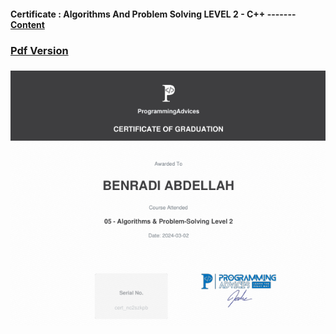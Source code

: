 #### Certificate : Algorithms And Problem Solving LEVEL 2 - C++  ------- [Content](../01__Problems__List/00__Problems__List.md)

### [Pdf Version](./src/Certificate__Algorithms__And__Problem__Solving__Level__2__Using__C++.pdf)

### [![](./src/Certificate__Algorithms__And__Problem__Solving__Level__2__Using__C++.png)](./src/Certificate__Algorithms__And__Problem__Solving__Level__2__Using__C++.pdf)